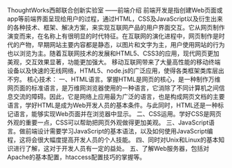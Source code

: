 ThoughtWorks西邮联合创新实验室
                   ——前端介绍
    前端开发是指创建Web页面或app等前端界面呈现给用户的过程，通过HTML，CSS及JavaScript以及衍生出来的各种技术、框架、解决方案，来实现互联网产品的用户界面交互。它从网页制作演变而来，在名称上有很明显的时代特征。在互联网的演化进程中，网页制作是时代的产物，早期网站主要内容都是静态，以图片和文字为主，用户使用网站的行为也以浏览为主。随着互联网技术的发展和HTML5、CSS3的应用，现代网页更加美观，交互效果显著，功能更加强大。 移动互联网带来了大量高性能的移动终端设备以及快速的无线网络，HTML5、node.js的广泛应用，使得各类框架类库层出不穷。
    核心技术：
    一、HTML语言。掌握HTML是网页的核心，是一种制作万维网页面的标准语言，是万维网浏览器使用的一种语言，它消除了不同计算机之间信息交流的障碍。因此，它是网络上应用最为广泛的语言，也是构成网页文档的主要语言，学好HTML是成为Web开发人员的基本条件。与此同时，HTML还是一种标记语言，能够实现Web页面并在浏览器中显示。
	二、CSS运用。学好CSS是网页外观的重要一点，CSS可以帮助把网页外观做得更加美观。
	三、JavaScript语言。做前端设计需要学习JavaScript的基本语法，以及如何使用JavaScript编程，这将会很大幅度提高开发人员的个人技能。
	四、同时对Unix和Linux的基本知识进行了解，这对于开发人员有一定的益处。
	五、了解Web服务器，包括对Apache的基本配置，htaccess配置技巧的掌握等。
